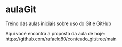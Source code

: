 # aulaGit
Treino das aulas iniciais sobre uso do Git e GitHub

Aqui você encontra a proposta da aula de hoje: <https://github.com/rafaelq80/conteudo_git/tree/main>
